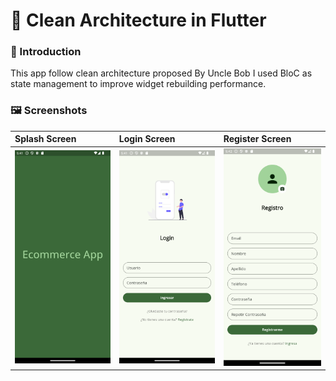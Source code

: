 # 📱 Clean Architecture in Flutter
### 🚀  Introduction

This app follow clean architecture proposed By Uncle Bob I used BloC as state management to improve widget rebuilding performance.  
  
  
### 🖼️  Screenshots

| Splash Screen         | Login Screen            | Register Screen         | 
| :-------------------- | :---------------------- | :---------------------- | 
| <img src="https://raw.githubusercontent.com/carlospsarmiento/CleanArchitecture_Flutter/refs/heads/main/screenshots/splash.png" width="225"/> | <img src="https://raw.githubusercontent.com/carlospsarmiento/CleanArchitecture_Flutter/refs/heads/main/screenshots/login.png" width="225"/> | <img src="https://raw.githubusercontent.com/carlospsarmiento/CleanArchitecture_Flutter/refs/heads/main/screenshots/register.png" width="225"/> | 